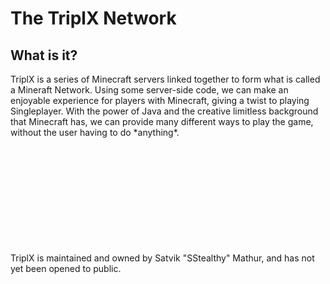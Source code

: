 <h1>The TriplX Network</h1>
<h2>What is it?</h2>
TriplX is a series of Minecraft servers linked together to form what is called a Mineraft Network. Using some server-side code, we can make an enjoyable experience for players with Minecraft, giving a twist to playing Singleplayer. With the power of Java and the creative limitless background that Minecraft has, we can provide many different ways to play the game, without the user having to do *anything*. 
<br>
<br>
<br>
<br>
<br>
<br>
<br>
<br>
<br>
<br>
<br>

TriplX is maintained and owned by Satvik "SStealthy" Mathur, and has not yet been opened to public.

